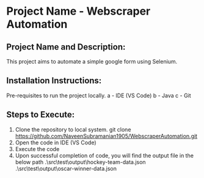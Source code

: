 # Project Name - Webscraper Automation

## Project Name and Description:
This project aims to automate a simple google form using Selenium.

## Installation Instructions:
Pre-requisites to run the project locally.
a	- IDE (VS Code)
b	- Java
c	- Git


## Steps to Execute:
1. Clone the repository to local system.
   git clone https://github.com/NaveenSubramanian1905/WebscraperAutomation.git 
2. Open the code in IDE (VS Code)
3. Execute the code
4. Upon successful completion of code, you will find the output file in the below path
   .\src\test\output\hockey-team-data.json
   .\src\test\output\oscar-winner-data.json
 
